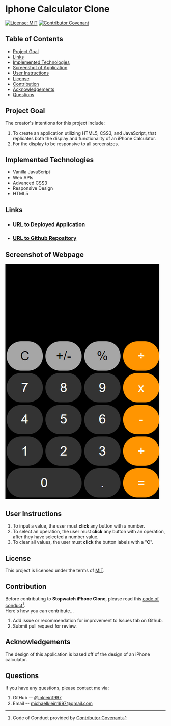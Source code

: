 # Iphone Calculator Clone
[![License: MIT](https://img.shields.io/badge/License-MIT-yellow.svg)](https://opensource.org/licenses/MIT)
[![Contributor Covenant](https://img.shields.io/badge/Contributor%20Covenant-2.1-4baaaa.svg)](code_of_conduct.md)

## Table of Contents
- [Project Goal](#Project-Goal)
- [Links](#Links)
- [Implemented Technologies](#Implemented-Technologies)
- [Screenshot of Application](#Screenshot-of-Application)
- [User Instructions](#User-instructions)
- [License](#License)
- [Contribution](#Contribution)
- [Acknowledgements](#Acknowledgements)
- [Questions](#Questions)

## Project Goal
The creator's intentions for this project include:
1. To create an application utilizing HTML5, CSS3, and JavaScript, that replicates both the display and functionality of an iPhone Calculator.
2. For the display to be responsive to all screensizes.

## Implemented Technologies
- Vanilla JavaScript
- Web APIs 
- Advanced CSS3
- Responsive Design
- HTML5

## Links
- ### [URL to Deployed Application](https://inklein1997.github.io/iPhone-Calculator-Clone/)
- ### [URL to Github Repository](https://github.com/inklein1997/iPhone-Calculator-Clone)

## Screenshot of Webpage
![alt](./assets/images/application-screenshot.png)

## User Instructions
1. To input a value, the user must **click** any button with a number.
2. To select an operation, the user must **click** any button with an operation, after they have selected a number value.
3. To clear all values, the user must **click** the button labels with a "**C**".

## License
This project is licensed under the terms of [MIT](https://opensource.org/licenses/MIT).
  
## Contribution
Before contributing to **Stopwatch iPhone Clone**, please read this [code of conduct](code_of_conduct.md)[^1].<br>
Here's how you can contribute...
1. Add issue or recommendation for improvement to Issues tab on Github.
2. Submit pull request for review.

## Acknowledgements
The design of this application is based off of the design of an iPhone calculator.

## Questions
If you have any questions, please contact me via:
1. GitHub -- [@inklein1997](https://github.com/inklein1997)
2. Email -- michaelklein1997@gmail.com

[^1]: Code of Conduct provided by [Contributor Covenant](https://www.contributor-covenant.org/)